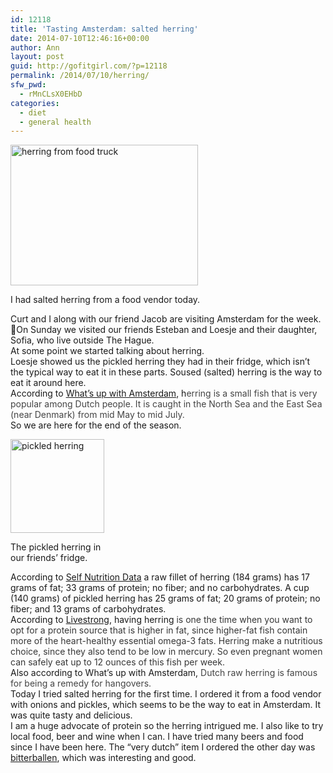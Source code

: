 ```yaml
---
id: 12118
title: 'Tasting Amsterdam: salted herring'
date: 2014-07-10T12:46:16+00:00
author: Ann
layout: post
guid: http://gofitgirl.com/?p=12118
permalink: /2014/07/10/herring/
sfw_pwd:
  - rMnCLsX0EHbD
categories:
  - diet
  - general health
---
```

<div id="attachment_12141" style="width: 310px" class="wp-caption alignleft">
  <a href="http://gofitgirl.com/2014/07/herring/photo-199/" rel="attachment wp-att-12141"><img class="size-medium wp-image-12141" src="http://gofitgirl.com/wp-content/uploads/2014/07/photo-199-300x225.jpg" alt="herring from food truck " width="300" height="225" /></a>
  
  <p class="wp-caption-text">
    I had salted herring from a food vendor today.
  </p>
</div>

  
Curt and I along with our friend Jacob are visiting Amsterdam for the week.  
On Sunday we visited our friends Esteban and Loesje and their daughter, Sofia, who live outside The Hague.  
At some point we started talking about herring.  
Loesje showed us the pickled herring they had in their fridge, which isn&#8217;t the typical way to eat it in these parts. Soused (salted) herring is the way to eat it around here.  
According to [What&#8217;s up with Amsterdam](http://whatsupwithamsterdam.com/raw-herring/), h<span style="color: #444444;">erring is a small fish that is very popular among Dutch people. It is caught in the North Sea and the East Sea (near Denmark) from mid May to mid July. </span>  
So we are here for the end of the season.  


<div id="attachment_12121" style="width: 160px" class="wp-caption alignright">
  <a href="http://gofitgirl.com/2014/07/herring/photo-198/" rel="attachment wp-att-12121"><img class="size-thumbnail wp-image-12121" src="http://gofitgirl.com/wp-content/uploads/2014/07/photo-198-150x150.jpg" alt="pickled herring" width="150" height="150" /></a>
  
  <p class="wp-caption-text">
    The pickled herring in our friends&#8217; fridge.
  </p>
</div>

  
According to [Self Nutrition Data](http://nutritiondata.self.com/facts/finfish-and-shellfish-products/4065/2) a raw fillet of herring (184 grams) has 17 grams of fat; 33 grams of protein; no fiber; and no carbohydrates. A cup (140 grams) of pickled herring has 25 grams of fat; 20 grams of protein; no fiber; and 13 grams of carbohydrates.  
According to [Livestrong](http://www.livestrong.com/article/359994-herring-and-nutrition/), having herring <span style="color: #373737;">is one the time when you want to opt for a protein source that is higher in fat, since higher-fat fish contain more of the heart-healthy essential omega-3 fats. Herring make a nutritious choice, since they also tend to be low in mercury. So even pregnant women can safely eat up to 12 ounces of this fish per week.</span>  
Also according to What&#8217;s up with Amsterdam, <span style="color: #444444;">Dutch raw herring is famous for being a remedy for hangovers.</span>  
Today I tried salted herring for the first time. I ordered it from a food vendor with onions and pickles, which seems to be the way to eat in Amsterdam. It was quite tasty and delicious.  
I am a huge advocate of protein so the herring intrigued me. I also like to try local food, beer and wine when I can. I have tried many beers and food since I have been here. The &#8220;very dutch&#8221; item I ordered the other day was [bitterballen](http://en.wikipedia.org/wiki/Bitterballen), which was interesting and good.